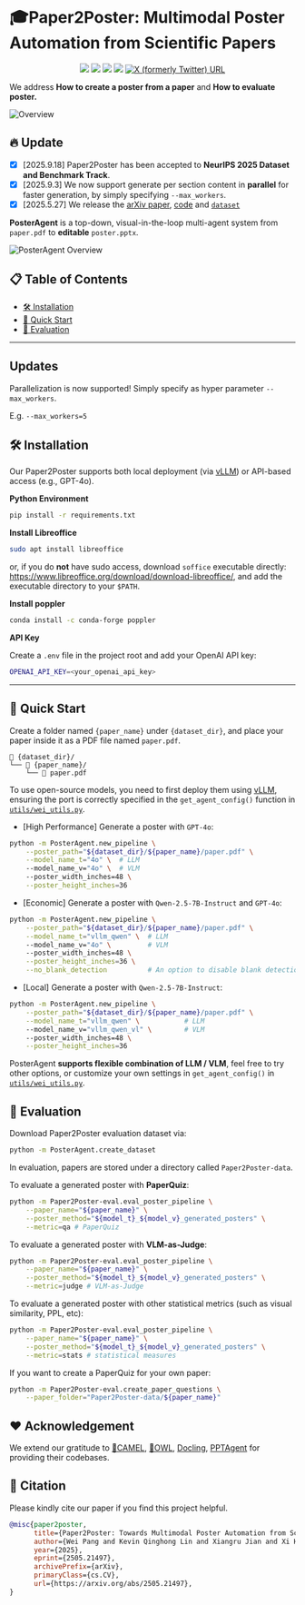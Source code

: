 # 🎓Paper2Poster: Multimodal Poster Automation from Scientific Papers

<p align="center">
  <a href="https://arxiv.org/abs/2505.21497" target="_blank"><img src="https://img.shields.io/badge/arXiv-2505.21497-red"></a>
  <a href="https://paper2poster.github.io/" target="_blank"><img src="https://img.shields.io/badge/Project-Page-brightgreen"></a>
  <a href="https://huggingface.co/datasets/Paper2Poster/Paper2Poster" target="_blank"><img src="https://img.shields.io/badge/%F0%9F%A4%97%20Hugging%20Face-Dataset-orange"></a>
  <a href="https://huggingface.co/papers/2505.21497" target="_blank"><img src="https://img.shields.io/badge/%F0%9F%A4%97%20Hugging%20Face-Daily Papers-red"></a>
  <a href="https://x.com/_akhaliq/status/1927721150584390129" target="_blank"><img alt="X (formerly Twitter) URL" src="https://img.shields.io/twitter/url?url=https%3A%2F%2Fx.com%2F_akhaliq%2Fstatus%2F1927721150584390129"></a>    
</p>

We address **How to create a poster from a paper** and **How to evaluate poster.**

![Overview](./assets/overall.png)


## 🔥 Update
- [x] [2025.9.18] Paper2Poster has been accepted to **NeurIPS 2025 Dataset and Benchmark Track**.
- [x] [2025.9.3]  We now support generate per section content in **parallel** for faster generation, by simply specifying `--max_workers`.
- [x] [2025.5.27] We release the [arXiv paper](https://arxiv.org/abs/2505.21497), [code](https://github.com/Paper2Poster/Paper2Poster) and [`dataset`](https://huggingface.co/datasets/Paper2Poster/Paper2Poster)

<!--## 📚 Introduction-->

**PosterAgent** is a top-down, visual-in-the-loop multi-agent system from `paper.pdf` to **editable** `poster.pptx`.

![PosterAgent Overview](./assets/posteragent.png)

<!--A Top-down, visual-in-the-loop, efficient multi-agent pipeline, which includes (a) Parser distills the paper into a structured asset library; the (b) Planner aligns text–visual pairs into a binary‐tree layout that preserves reading order and spatial balance; and the (c) Painter-Commentor loop refines each panel by executing rendering code and using VLM feedback to eliminate overflow and ensure alignment.-->

<!--![Paper2Poster Overview](./assets/paperquiz.png)-->

<!--**Paper2Poster:** A benchmark for paper to poster generation, paired with human generated poster, with a comprehensive evaluation suite, including metrics like **Visual Quality**, **Textual Coherence**, **VLM-as-Judge** and **PaperQuiz**. Notably, PaperQuiz is a novel evaluation which assume A Good poster should convey core paper content visually.-->

## 📋 Table of Contents

<!--- [📚 Introduction](#-introduction)-->
- [🛠️ Installation](#-installation)
- [🚀 Quick Start](#-quick-start)
- [🔮 Evaluation](#-evaluation)
---

## Updates
Parallelization is now supported! Simply specify as hyper parameter `--max_workers`.

E.g. `--max_workers=5`

## 🛠️ Installation
Our Paper2Poster supports both local deployment (via [vLLM](https://docs.vllm.ai/en/v0.6.6/getting_started/installation.html)) or API-based access (e.g., GPT-4o).

**Python Environment**
```bash
pip install -r requirements.txt
```

**Install Libreoffice**
```bash
sudo apt install libreoffice
```

or, if you do **not** have sudo access, download `soffice` executable directly: https://www.libreoffice.org/download/download-libreoffice/, and add the executable directory to your `$PATH`.

**Install poppler**
```bash
conda install -c conda-forge poppler
```

**API Key**

Create a `.env` file in the project root and add your OpenAI API key:

```bash
OPENAI_API_KEY=<your_openai_api_key>
```

---

## 🚀 Quick Start
Create a folder named `{paper_name}` under `{dataset_dir}`, and place your paper inside it as a PDF file named `paper.pdf`.
```
📁 {dataset_dir}/
└── 📁 {paper_name}/
    └── 📄 paper.pdf
```
To use open-source models, you need to first deploy them using [vLLM](https://docs.vllm.ai/en/v0.6.6/getting_started/installation.html), ensuring the port is correctly specified in the `get_agent_config()` function in [`utils/wei_utils.py`](utils/wei_utils.py).

- [High Performance] Generate a poster with `GPT-4o`:

```bash
python -m PosterAgent.new_pipeline \
    --poster_path="${dataset_dir}/${paper_name}/paper.pdf" \
    --model_name_t="4o" \  # LLM
    --model_name_v="4o" \  # VLM
    --poster_width_inches=48 \
    --poster_height_inches=36
```

- [Economic] Generate a poster with `Qwen-2.5-7B-Instruct` and `GPT-4o`:

```bash
python -m PosterAgent.new_pipeline \
    --poster_path="${dataset_dir}/${paper_name}/paper.pdf" \
    --model_name_t="vllm_qwen" \  # LLM
    --model_name_v="4o" \         # VLM
    --poster_width_inches=48 \
    --poster_height_inches=36 \
    --no_blank_detection          # An option to disable blank detection
```

- [Local] Generate a poster with `Qwen-2.5-7B-Instruct`:

```bash
python -m PosterAgent.new_pipeline \
    --poster_path="${dataset_dir}/${paper_name}/paper.pdf" \
    --model_name_t="vllm_qwen" \           # LLM
    --model_name_v="vllm_qwen_vl" \        # VLM
    --poster_width_inches=48 \
    --poster_height_inches=36
```

PosterAgent **supports flexible combination of LLM / VLM**, feel free to try other options, or customize your own settings in `get_agent_config()` in [`utils/wei_utils.py`](utils/wei_utils.py).

## 🔮 Evaluation
Download Paper2Poster evaluation dataset via:
```bash
python -m PosterAgent.create_dataset
```

In evaluation, papers are stored under a directory called `Paper2Poster-data`.

To evaluate a generated poster with **PaperQuiz**:
```bash
python -m Paper2Poster-eval.eval_poster_pipeline \
    --paper_name="${paper_name}" \
    --poster_method="${model_t}_${model_v}_generated_posters" \
    --metric=qa # PaperQuiz
```

To evaluate a generated poster with **VLM-as-Judge**:
```bash
python -m Paper2Poster-eval.eval_poster_pipeline \
    --paper_name="${paper_name}" \
    --poster_method="${model_t}_${model_v}_generated_posters" \
    --metric=judge # VLM-as-Judge
```

To evaluate a generated poster with other statistical metrics (such as visual similarity, PPL, etc):
```bash
python -m Paper2Poster-eval.eval_poster_pipeline \
    --paper_name="${paper_name}" \
    --poster_method="${model_t}_${model_v}_generated_posters" \
    --metric=stats # statistical measures
```

If you want to create a PaperQuiz for your own paper:
```bash
python -m Paper2Poster-eval.create_paper_questions \
    --paper_folder="Paper2Poster-data/${paper_name}"
```

## ❤ Acknowledgement
We extend our gratitude to [🐫CAMEL](https://github.com/camel-ai/camel), [🦉OWL](https://github.com/camel-ai/owl), [Docling](https://github.com/docling-project/docling), [PPTAgent](https://github.com/icip-cas/PPTAgent) for providing their codebases.

## 📖 Citation

Please kindly cite our paper if you find this project helpful.

```bibtex
@misc{paper2poster,
      title={Paper2Poster: Towards Multimodal Poster Automation from Scientific Papers}, 
      author={Wei Pang and Kevin Qinghong Lin and Xiangru Jian and Xi He and Philip Torr},
      year={2025},
      eprint={2505.21497},
      archivePrefix={arXiv},
      primaryClass={cs.CV},
      url={https://arxiv.org/abs/2505.21497}, 
}
```
